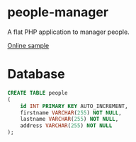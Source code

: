 # people-manager
A flat PHP application to manager people. 

[Online sample](http://104.236.68.60:8080)

# Database 
```sql
CREATE TABLE people
(
    id INT PRIMARY KEY AUTO_INCREMENT,
    firstname VARCHAR(255) NOT NULL,
    lastname VARCHAR(255) NOT NULL,
    address VARCHAR(255) NOT NULL
);
```
